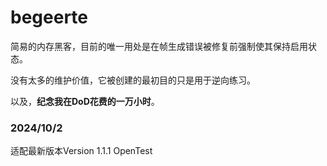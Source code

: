 # begeerte
简易的内存黑客，目前的唯一用处是在帧生成错误被修复前强制使其保持启用状态。

没有太多的维护价值，它被创建的最初目的只是用于逆向练习。

以及，**纪念我在DoD花费的一万小时**。

### 2024/10/2

适配最新版本Version 1.1.1 OpenTest

